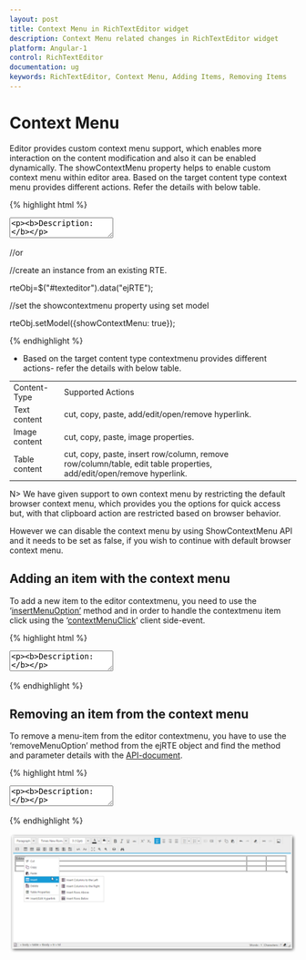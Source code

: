 ```yaml
---
layout: post
title: Context Menu in RichTextEditor widget
description: Context Menu related changes in RichTextEditor widget
platform: Angular-1
control: RichTextEditor
documentation: ug
keywords: RichTextEditor, Context Menu, Adding Items, Removing Items
---
```


# Context Menu 

Editor provides custom context menu support, which enables more interaction on the content modification and also it can be enabled dynamically. The showContextMenu property helps to enable custom context menu within editor area.
Based on the target content type context menu provides different actions. Refer the details with below table.

{% highlight html %}

<textarea id="texteditor" ej-rte e-showcontextmenu="true">
<p><b>Description:</b></p>
<p>
The Rich Text Editor (RTE) control is easy to render in the client side. Customers can easily edit the contents and get the HTML content for the displayed content. A rich text editor control provides users with a toolbar that helps them to apply rich text formats to the text entered in the text area.
</p>
</textarea>

//or

//create an instance from an existing RTE.

rteObj=$("#texteditor").data("ejRTE");

//set the showcontextmenu property using set model

rteObj.setModel({showContextMenu: true});

{% endhighlight %}

* Based on the target content type contextmenu provides different actions- refer the details with below table.

<table>
<tr>
<td>
Content-Type
</td>
<td>
Supported Actions 
</td>
</tr>
<tr>
<td>
Text content
</td>
<td>
cut, copy, paste, add/edit/open/remove hyperlink.
</td>
</tr>
<tr>
<td>
Image content
</td>
<td>
cut, copy, paste, image properties.
</td>
</tr>
<tr>
<td>
Table content
</td>
<td>
cut, copy, paste, insert row/column, remove row/column/table, edit table properties, add/edit/open/remove hyperlink.
</td>
</tr>
</table>

N> We have given support to own context menu by restricting the default browser context menu, which provides you the options for quick access but, with that clipboard action are restricted based on browser behavior. <BR>

However we can disable the context menu by using ShowContextMenu API and it needs to be set as false, if you wish to continue with default browser context menu.

## Adding an item with the context menu

  To add a new item to the editor contextmenu, you need to use the ‘[insertMenuOption’](http://help.syncfusion.com/api/js/ejrte#methods:insertMenuOption "") method and in order to handle the contextmenu item click using the ‘[contextMenuClick](http://help.syncfusion.com/api/js/ejrte#events:contextMenuClick "")’ client side-event.

{% highlight html %}

<textarea id="texteditor" ej-rte e-contextmenuclick="menuclick">
<p><b>Description:</b></p>
<p>
The Rich Text Editor (RTE) control is easy to render in the
client side. Customers can easily edit the contents and get the HTML content for
the displayed content. A rich text editor control provides users with a toolbar
that helps them to apply rich text formats to the text entered in the text
area.
</p>
</textarea>

<script>

angular.module('rteApp', ['ejangular'])
.controller('RTECtrl', function ($scope) {
        $scope.menuclick = function (args) {
        var rteeObj = $("#texteditor").data("ejRTE");// Inserts new item to the contextmenu 
        rteeObj.insertMenuOption({
                newItem: "Show Table Details",
                targetItem: "Table Properties",
                insertType: ("insertAfter"),
                menuType: { text: false, image: false, hyperlink: false, table: true },
                spriteCssClass: "e-rte-toolbar-icon tableProperties"
        });
        }
});

</script>
{% endhighlight %}


## Removing an item from the context menu

  To remove a menu-item from the editor contextmenu, you have to use the ‘removeMenuOption’ method from the ejRTE object and find the method and parameter details with the [API-document]("http://help.syncfusion.com/api/js/ejrte#methods:removeMenuOption").

{% highlight html %}

<textarea id="texteditor" ej-rte>
<p><b>Description:</b></p>
<p>
The Rich Text Editor (RTE) control is easy to render in the
client side. Customers can easily edit the contents and get the HTML content for
the displayed content. A rich text editor control provides users with a toolbar
that helps them to apply rich text formats to the text entered in the text
area. 
</p>
</textarea>

<script>

var rteeObj = $("#texteditor").data("ejRTE"); 
rteeObj.removeMenuOption("Table-Details");

</script> 

{% endhighlight %}

![](Working-with-Content_images/ContextMenu.png)
